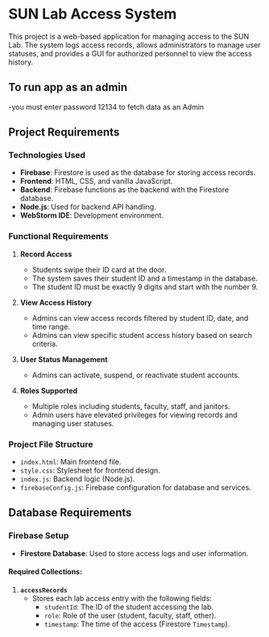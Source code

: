# SUN Lab Access System

This project is a web-based application for managing access to the SUN Lab. The system logs access records, allows administrators to manage user statuses, and provides a GUI for authorized personnel to view the access history.

## To run app as an admin

-you must enter password 12134 to fetch data as an Admin


## Project Requirements

### Technologies Used

- **Firebase**: Firestore is used as the database for storing access records.
- **Frontend**: HTML, CSS, and vanilla JavaScript.
- **Backend**: Firebase functions as the backend with the Firestore database.
- **Node.js**: Used for backend API handling.
- **WebStorm IDE**: Development environment.
  
### Functional Requirements

1. **Record Access**
   - Students swipe their ID card at the door.
   - The system saves their student ID and a timestamp in the database.
   - The student ID must be exactly 9 digits and start with the number 9.

2. **View Access History**
   - Admins can view access records filtered by student ID, date, and time range.
   - Admins can view specific student access history based on search criteria.

3. **User Status Management**
   - Admins can activate, suspend, or reactivate student accounts.

4. **Roles Supported**
   - Multiple roles including students, faculty, staff, and janitors.
   - Admin users have elevated privileges for viewing records and managing user statuses.

### Project File Structure

- `index.html`: Main frontend file.
- `style.css`: Stylesheet for frontend design.
- `index.js`: Backend logic (Node.js).
- `firebaseConfig.js`: Firebase configuration for database and services.
  
## Database Requirements

### Firebase Setup

- **Firestore Database**: Used to store access logs and user information.
  
#### Required Collections:

1. **`accessRecords`**
   - Stores each lab access entry with the following fields:
     - `studentId`: The ID of the student accessing the lab.
     - `role`: Role of the user (student, faculty, staff, other).
     - `timestamp`: The time of the access (Firestore `Timestamp`).



